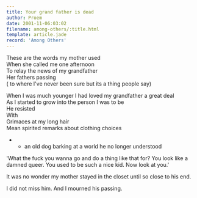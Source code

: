 ```yaml
---
title: Your grand father is dead
author: Proem
date: 2001-11-06:03:02
filename: among-others/:title.html
template: article.jade
record: 'Among Others'
---	
```


These are the words my mother used  
When she called me one afternoon  
To relay the news of my grandfather  
Her fathers passing  
( to where I've never been sure but its a thing people say)  
  
When I was much younger I had loved my grandfather a great deal  
As I started to grow into the person I was to be   
He resisted  
With  
Grimaces at my long hair  
Mean spirited remarks about clothing choices  
- - an old dog barking at a world he no longer understood
  
'What the fuck you wanna go and do a thing like that for? You look like a damned queer. You used to be such a nice kid. Now look at you.'  
  
It was no wonder my mother stayed in the closet until so close to his end.
  
I did not miss him.
And I mourned his passing.